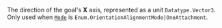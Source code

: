 The direction of the goal's **X** axis, represented as a unit
`Datatype.Vector3`. Only used when [`Mode`](https://create.roblox.com/docs/reference/engine/classes/AlignOrientation#Mode) is
`Enum.OrientationAlignmentMode|OneAttachment`.